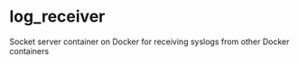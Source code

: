 # log_receiver
Socket server container on Docker for receiving syslogs from other Docker containers

